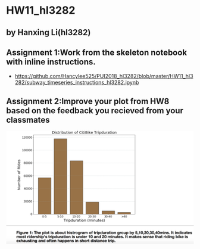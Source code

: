 # HW11_hl3282
## by Hanxing Li(hl3282)
## Assignment 1:Work from the skeleton notebook with inline instructions.
- https://github.com/Hancylee525/PUI2018_hl3282/blob/master/HW11_hl3282/subway_timeseries_instructions_hl3282.ipynb

## Assignment 2:Improve your plot from HW8 based on the feedback you recieved from your classmates

![](https://github.com/Hancylee525/PUI2018_hl3282/blob/master/HW11_hl3282/plot%20improvement.png)
